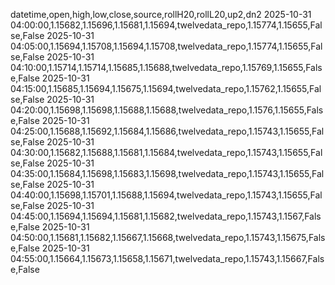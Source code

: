 datetime,open,high,low,close,source,rollH20,rollL20,up2,dn2
2025-10-31 04:00:00,1.15682,1.15696,1.15681,1.15694,twelvedata_repo,1.15774,1.15655,False,False
2025-10-31 04:05:00,1.15694,1.15708,1.15694,1.15708,twelvedata_repo,1.15774,1.15655,False,False
2025-10-31 04:10:00,1.15714,1.15714,1.15685,1.15688,twelvedata_repo,1.15769,1.15655,False,False
2025-10-31 04:15:00,1.15685,1.15694,1.15675,1.15694,twelvedata_repo,1.15762,1.15655,False,False
2025-10-31 04:20:00,1.15698,1.15698,1.15688,1.15688,twelvedata_repo,1.1576,1.15655,False,False
2025-10-31 04:25:00,1.15688,1.15692,1.15684,1.15686,twelvedata_repo,1.15743,1.15655,False,False
2025-10-31 04:30:00,1.15682,1.15688,1.15681,1.15684,twelvedata_repo,1.15743,1.15655,False,False
2025-10-31 04:35:00,1.15684,1.15698,1.15683,1.15698,twelvedata_repo,1.15743,1.15655,False,False
2025-10-31 04:40:00,1.15698,1.15701,1.15688,1.15694,twelvedata_repo,1.15743,1.15655,False,False
2025-10-31 04:45:00,1.15694,1.15694,1.15681,1.15682,twelvedata_repo,1.15743,1.1567,False,False
2025-10-31 04:50:00,1.15681,1.15682,1.15667,1.15668,twelvedata_repo,1.15743,1.15675,False,False
2025-10-31 04:55:00,1.15664,1.15673,1.15658,1.15671,twelvedata_repo,1.15743,1.15667,False,False
